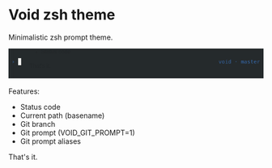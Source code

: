 # Void zsh theme

Minimalistic zsh prompt theme.

![void](screenshot.png)

Features:

  - Status code
  - Current path (basename) 
  - Git branch
  - Git prompt (VOID_GIT_PROMPT=1)
  - Git prompt aliases

That's it.
